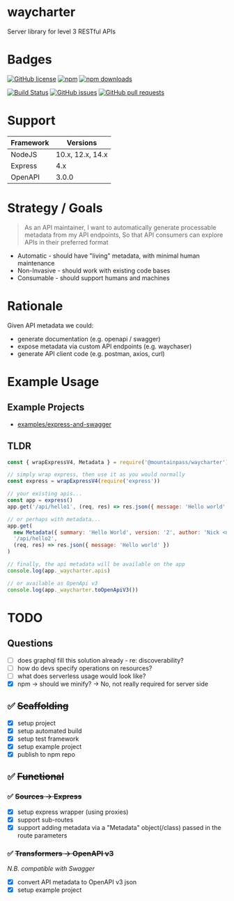 # waycharter

Server library for level 3 RESTful APIs

# Badges

[![GitHub license](https://img.shields.io/github/license/mountain-pass/waycharter)](https://github.com/mountain-pass/waycharter/blob/master/LICENSE) [![npm](https://img.shields.io/npm/v/@mountainpass/waycharter)](https://www.npmjs.com/package/@mountainpass/waycharter) [![npm downloads](https://img.shields.io/npm/dm/@mountainpass/waycharter)](https://www.npmjs.com/package/@mountainpass/waycharter)

[![Build Status](<https://github.com/mountain-pass/waycharter/workflows/Test%20and%20Bump%20(on%20push%20to%20main%20branch)/badge.svg>)](https://github.com/mountain-pass/waycharter/actions?query=workflow%3A"Test+and+Bump+%28on+push+to+main+branch%29") [![GitHub issues](https://img.shields.io/github/issues/mountain-pass/waycharter)](https://github.com/mountain-pass/waycharter/issues) [![GitHub pull requests](https://img.shields.io/github/issues-pr/mountain-pass/waycharter)](https://github.com/mountain-pass/waycharter/pulls)

<!-- [![Maintainability](https://api.codeclimate.com/v1/badges/532f3a287fbffed6f295/maintainability)](https://codeclimate.com/github/mountain-pass/waychaser/maintainability) [![Test Coverage](https://api.codeclimate.com/v1/badges/532f3a287fbffed6f295/test_coverage)](https://codeclimate.com/github/mountain-pass/waychaser/test_coverage) -->

# Support

| Framework | Versions         |
| --------- | ---------------- |
| NodeJS    | 10.x, 12.x, 14.x |
| Express   | 4.x              |
| OpenAPI   | 3.0.0            |

# Strategy / Goals

> As an API maintainer,
> I want to automatically generate processable metadata from my API endpoints,
> So that API consumers can explore APIs in their preferred format

- Automatic - should have "living" metadata, with minimal human maintenance
- Non-Invasive - should work with existing code bases
- Consumable - should support humans and machines

# Rationale

Given API metadata we could:

- generate documentation (e.g. openapi / swagger)
- expose metadata via custom API endpoints (e.g. waychaser)
- generate API client code (e.g. postman, axios, curl)

# Example Usage

## Example Projects

- [examples/express-and-swagger](examples/express-and-swagger)

## TLDR

```javascript
const { wrapExpressV4, Metadata } = require('@mountainpass/waycharter')

// simply wrap express, then use it as you would normally
const express = wrapExpressV4(require('express'))

// your existing apis...
const app = express()
app.get('/api/hello1', (req, res) => res.json({ message: 'Hello world' }))

// or perhaps with metadata...
app.get(
  new Metadata({ summary: 'Hello World', version: '2', author: 'Nick <nick@foo.bar>', tags: ['awesome'] }),
  '/api/hello2',
  (req, res) => res.json({ message: 'Hello world' })
)

// finally, the api metadata will be available on the app
console.log(app._waycharter.apis)

// or available as OpenApi v3
console.log(app._waycharter.toOpenApiV3())
```

# TODO

## Questions

- [ ] does graphql fill this solution already - re: discoverability?
- [ ] how do devs specify operations on resources?
- [ ] what does serverless usage would look like?
- [x] npm -> should we minify? -> No, not really required for server side

## :white_check_mark: ~~Scaffolding~~

- [x] setup project
- [x] setup automated build
- [x] setup test framework
- [x] setup example project
- [x] publish to npm repo

## :white_check_mark: ~~Functional~~

### :white_check_mark: ~~Sources -> Express~~

- [x] setup express wrapper (using proxies)
- [x] support sub-routes
- [x] support adding metadata via a "Metadata" object(/class) passed in the route parameters

### :white_check_mark: ~~Transformers -> OpenAPI v3~~

_N.B. compatible with Swagger_

- [x] convert API metadata to OpenAPI v3 json
- [x] setup example project
